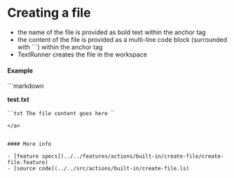 # Creating a file

* the name of the file is provided as bold text within the anchor tag
* the content of the file is provided as a multi-line code block (surrounded with \`\`\`) within the anchor tag
* TextRunner creates the file in the workspace


#### Example

<a class="tr_runMarkdownInTextrun">
```markdown
<a class="tr_createFile">

__test.txt__

`​``txt
The file content goes here
`​``
</a>
```
</a>


#### More info

- [feature specs](../../features/actions/built-in/create-file/create-file.feature)
- [source code](../../src/actions/built-in/create-file.ls)
